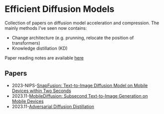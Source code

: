 # Efficient Diffusion Models

Collection of papers on diffusion model acceleration and compression. The mainly methods I've seen now contains:
- Change architecture (e.g. prunning, relocate the position of transformers)
- Knowledge distillation (KD)  

Paper reading notes are available [here](https://viridisgreen.notion.site/Efficient-Diffusion-c49b108362054e4a9b2d0ca296313bee?pvs=4)

## Papers
- 2023-NIPS-[SnapFusion: Text-to-Image Diffusion Model on Mobile Devices within Two Seconds](https://arxiv.org/abs/2306.00980)
- 2023.11-[MobileDiffusion: Subsecond Text-to-Image Generation on Mobile Devices](https://arxiv.org/abs/2311.16567)
- 2023.11-[Adversarial Diffusion Distillation](https://arxiv.org/abs/2311.17042)
